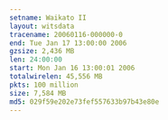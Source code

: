 ```yaml
---
setname: Waikato II
layout: witsdata
tracename: 20060116-000000-0
end: Tue Jan 17 13:00:00 2006
gzsize: 2,436 MB
len: 24:00:00
start: Mon Jan 16 13:00:01 2006
totalwirelen: 45,556 MB
pkts: 100 million
size: 7,584 MB
md5: 029f59e202e73fef557633b97b43e80e
---
```

